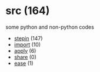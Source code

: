 # src (164)
some python and non-python codes

+ [stepin](stepin/README.md) (147)
+ [import](import/README.md) (10)
+ [apply](apply/README.md) (6)
+ [share](share/README.md) (0)
+ [ease](ease/README.md) (1)
